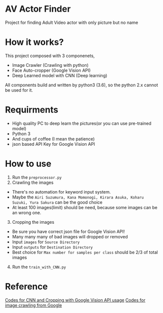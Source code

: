 # AV Actor Finder
Project for finding Adult Video actor with only picture but no name

# How it works?
This project composed with 3 componenets,  
- Image Crawler (Crawling with python)
- Face Auto-cropper (Google Vision API)
- Deep Learned model with CNN (Deep learning)

All components build and written by python3 (3.6), so the python 2.x cannot be used for it.

# Requirments
- High quality PC to deep learn the pictures(or you can use pre-trained model)
- Python 3
- And cups of coffee (I mean the patience)
- json based API Key for Google Vision API

# How to use
1. Run the `preprocessor.py`
2. Crawling the images
  - There's no automation for keyword input system.
  - Maybe the `Airi Suzumura, Kana Momonogi, Kirara Asuka, Koharu Suzuki, Yura Sakura` can be the good choice
  - At least 100 images(limit) should be need, because some images can be an wrong one.
3. Cropping the images
  - Be sure you have correct json file for Google Vision API!
  - Many many many of bad images will dropped or removed
  - Input `images` for `Source Directory`
  - Input `outputs` for `Destination Directory`
  - Best choice for `Max number for samples per class` should be 2/3 of total images
4. Run the `train_with_CNN.py`

# Reference
[Codes for CNN and Cropping with Google Vision API usage](https://github.com/bwcho75/facerecognition)
[Codes for image crawling from Google](https://github.com/hardikvasa/google-images-download/blob/master/google-images-download.py)


